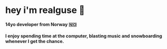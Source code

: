 # hey i'm realguse 👋

#### 14yo developer from Norway 🇳🇴

#### I enjoy spending time at the computer, blasting music and snowboarding whenever I get the chance.
